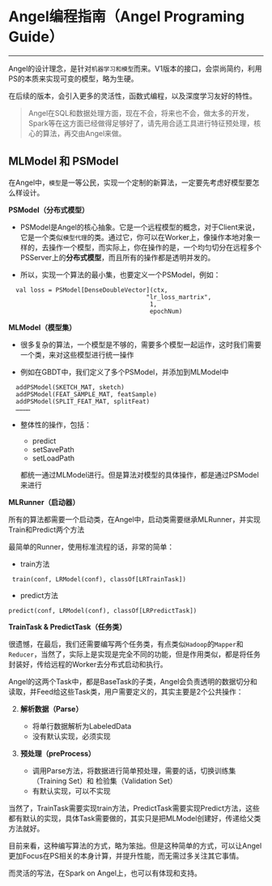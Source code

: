 # Angel编程指南（Angel Programing Guide）

---

Angel的设计理念，是针对`机器学习和模型`而来。V1版本的接口，会崇尚简约，利用PS的本质来实现可变的模型，略为生硬。

在后续的版本，会引入更多的灵活性，函数式编程，以及深度学习友好的特性。

> Angel在SQL和数据处理方面，现在不会，将来也不会，做太多的开发，Spark等在这方面已经做得足够好了，请先用合适工具进行特征预处理，核心的算法，再交由Angel来做。


## **MLModel** 和 **PSModel**

在Angel中，`模型`是一等公民，实现一个定制的新算法，一定要先考虑好模型要怎么样设计。


**PSModel（分布式模型）**

* PSModel是Angel的核心抽象。它是一个远程模型的概念，对于Client来说，它是一个类似`模型代理`的类。通过它，你可以在Worker上，像操作本地对象一样的，去操作一个模型，而实际上，你在操作的是，一个均匀切分在远程多个PSServer上的**分布式模型**，而且所有的操作都是透明并发的。

* 所以，实现一个算法的最小集，也要定义一个PSModel，例如：

```
  val loss = PSModel[DenseDoubleVector](ctx, 
  								      "lr_loss_martrix", 
  								       1, 
  								       epochNum)
```


**MLModel（模型集）**

* 很多复杂的算法，一个模型是不够的，需要多个模型一起运作，这时我们需要一个类，来对这些模型进行统一操作

* 例如在GBDT中，我们定义了多个PSModel，并添加到MLModel中

```
  addPSModel(SKETCH_MAT, sketch)
  addPSModel(FEAT_SAMPLE_MAT, featSample)
  addPSModel(SPLIT_FEAT_MAT, splitFeat)
  …………

```

* 整体性的操作，包括：
	* predict
	* setSavePath
	* setLoadPath

   都统一通过MLModel进行。但是算法对模型的具体操作，都是通过PSModel来进行
   
**MLRunner（启动器）**

所有的算法都需要一个启动类，在Angel中，启动类需要继承MLRunner，并实现Train和Predict两个方法

最简单的Runner，使用标准流程的话，非常的简单：

* train方法

```
 train(conf, LRModel(conf), classOf[LRTrainTask])
```

* predict方法
	
```
predict(conf, LRModel(conf), classOf[LRPredictTask])
```

**TrainTask & PredictTask（任务类）**

很遗憾，在最后，我们还需要编写两个任务类，有点类似`Hadoop`的`Mapper`和`Reducer`，当然了，实际上是实现是完全不同的功能，但是作用类似，都是将任务封装好，传给远程的Worker去分布式启动和执行。

Angel的这两个Task中，都是BaseTask的子类，Angel会负责透明的数据切分和读取，并Feed给这些Task类，用户需要定义的，其实主要是2个公共操作：

2. **解析数据（Parse）**
	* 将单行数据解析为LabeledData
	* 没有默认实现，必须实现

3. **预处理（preProcess）**
	* 调用Parse方法，将数据进行简单预处理，需要的话，切换训练集（Training Set）和 检验集（Validation Set）
	* 有默认实现，可以不实现

当然了，TrainTask需要实现train方法，PredictTask需要实现Predict方法，这些都有默认的实现，具体Task需要做的，其实只是把MLModel创建好，传递给父类方法就好。

目前来看，这种编写算法的方式，略为笨拙。但是这种简单的方式，可以让Angel更加Focus在PS相关的本身计算，并提升性能，而无需过多关注其它事情。

而灵活的写法，在Spark on Angel上，也可以有体现和支持。




